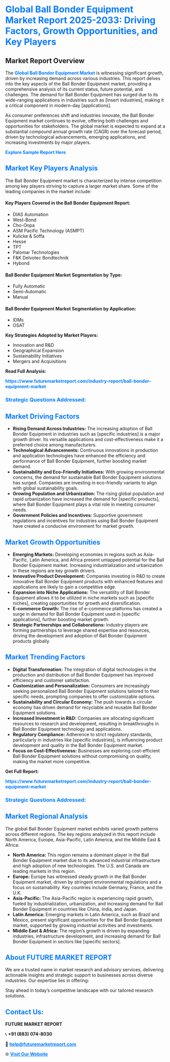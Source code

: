 <h1 style="color: #007BFF;">Global Ball Bonder Equipment Market Report 2025-2033: Driving Factors, Growth Opportunities, and Key Players</h1>

<section id="overview">
<h2>Market Report Overview</h2>
<p>The <a href="https://www.futuremarketreport.com/industry-report/ball-bonder-equipment-market" style="color: #007BFF; text-decoration: none;"><strong>Global Ball Bonder Equipment Market</strong></a> is witnessing significant growth, driven by increasing demand across various industries. This report delves into the key aspects of the Ball Bonder Equipment market, providing a comprehensive analysis of its current status, future potential, and challenges. The demand for Ball Bonder Equipment has surged due to its wide-ranging applications in industries such as [insert industries], making it a critical component in modern-day [applications].</p>
<p>As consumer preferences shift and industries innovate, the Ball Bonder Equipment market continues to evolve, offering both challenges and opportunities for stakeholders. The global market is expected to expand at a substantial compound annual growth rate (CAGR) over the forecast period, driven by technological advancements, emerging applications, and increasing investments by major players.</p>
</section>

<section id="overview">
<p><a href="https://www.futuremarketreport.com/request-sample/reportId=115501" style="color: #007BFF; text-decoration: none;"><strong>Explore Sample Report Here</strong></a></p>
</section>

<section id="key-players">
<h2 style="color: #007BFF;">Market Key Players Analysis</h2>
<p>The Ball Bonder Equipment market is characterized by intense competition among key players striving to capture a larger market share. Some of the leading companies in the market include:</p>
<h4>Key Players Covered in the Ball Bonder Equipment Report:</h4>
<ul><li>DIAS Automation</li><li>West-Bond</li><li>Cho-Onpa</li><li>ASM Pacific Technology (ASMPT)</li><li>Kulicke &amp; Soffa</li><li>Hesse</li><li>TPT</li><li>Palomar Technologies</li><li>F&amp;K Delvotec Bondtechnik</li><li>Hybond</li></ul>
<h4>Ball Bonder Equipment Market Segmentation by Type:</h4>
<ul><li>Fully Automatic</li><li>Semi-Automatic</li><li>Manual</li></ul>

<h4>Ball Bonder Equipment Market Segmentation by Application:</h4>
<ul><li>IDMs</li><li>OSAT</li></ul>
<p><strong>Key Strategies Adopted by Market Players:</strong></p>
<ul>
<li>Innovation and R&D</li>
<li>Geographical Expansion</li>
<li>Sustainability Initiatives</li>
<li>Mergers and Acquisitions</li>
</ul>
</section>

<section>
<p><strong>Read Full Analysis: </strong></p><a href="https://www.futuremarketreport.com/industry-report/ball-bonder-equipment-market" style="color: #007BFF; text-decoration: none;"><strong>https://www.futuremarketreport.com/industry-report/ball-bonder-equipment-market</strong></a>
<h3 style="color: #007BFF;">Strategic Questions Addressed:</h3>
</section>

<section id="driving-factors">
<h2 style="color: #007BFF;">Market Driving Factors</h2>
<ul>
<li><strong>Rising Demand Across Industries:</strong> The increasing adoption of Ball Bonder Equipment in industries such as [specific industries] is a major growth driver. Its versatile applications and cost-effectiveness make it a preferred choice among manufacturers.</li>
<li><strong>Technological Advancements:</strong> Continuous innovations in production and application technologies have enhanced the efficiency and performance of Ball Bonder Equipment, further boosting market demand.</li>
<li><strong>Sustainability and Eco-Friendly Initiatives:</strong> With growing environmental concerns, the demand for sustainable Ball Bonder Equipment solutions has surged. Companies are investing in eco-friendly variants to align with global sustainability goals.</li>
<li><strong>Growing Population and Urbanization:</strong> The rising global population and rapid urbanization have increased the demand for [specific products], where Ball Bonder Equipment plays a vital role in meeting consumer needs.</li>
<li><strong>Government Policies and Incentives:</strong> Supportive government regulations and incentives for industries using Ball Bonder Equipment have created a conducive environment for market growth.</li>
</ul>
</section>

<section id="growth-opportunities">
<h2 style="color: #007BFF;">Market Growth Opportunities</h2>
<ul>
<li><strong>Emerging Markets:</strong> Developing economies in regions such as Asia-Pacific, Latin America, and Africa present untapped potential for the Ball Bonder Equipment market. Increasing industrialization and urbanization in these regions are key growth drivers.</li>
<li><strong>Innovative Product Development:</strong> Companies investing in R&D to create innovative Ball Bonder Equipment products with enhanced features and applications are likely to gain a competitive edge.</li>
<li><strong>Expansion into Niche Applications:</strong> The versatility of Ball Bonder Equipment allows it to be utilized in niche markets such as [specific niches], creating opportunities for growth and diversification.</li>
<li><strong>E-commerce Growth:</strong> The rise of e-commerce platforms has created a surge in demand for Ball Bonder Equipment used in [specific applications], further boosting market growth.</li>
<li><strong>Strategic Partnerships and Collaborations:</strong> Industry players are forming partnerships to leverage shared expertise and resources, driving the development and adoption of Ball Bonder Equipment products globally.</li>
</ul>
</section>

<section id="trending-factors">
<h2 style="color: #007BFF;">Market Trending Factors</h2>
<ul>
<li><strong>Digital Transformation:</strong> The integration of digital technologies in the production and distribution of Ball Bonder Equipment has improved efficiency and customer satisfaction.</li>
<li><strong>Customization and Personalization:</strong> Consumers are increasingly seeking personalized Ball Bonder Equipment solutions tailored to their specific needs, prompting companies to offer customizable options.</li>
<li><strong>Sustainability and Circular Economy:</strong> The push towards a circular economy has driven demand for recyclable and reusable Ball Bonder Equipment solutions.</li>
<li><strong>Increased Investment in R&D:</strong> Companies are allocating significant resources to research and development, resulting in breakthroughs in Ball Bonder Equipment technology and applications.</li>
<li><strong>Regulatory Compliance:</strong> Adherence to strict regulatory standards, particularly in industries like [specific industries], is influencing product development and quality in the Ball Bonder Equipment market.</li>
<li><strong>Focus on Cost-Effectiveness:</strong> Businesses are exploring cost-efficient Ball Bonder Equipment solutions without compromising on quality, making the market more competitive.</li>
</ul>
</section>

<section>
<p><strong>Get Full Report: </strong></p><a href="https://www.futuremarketreport.com/industry-report/ball-bonder-equipment-market" style="color: #007BFF; text-decoration: none;"><strong>https://www.futuremarketreport.com/industry-report/ball-bonder-equipment-market</strong></a>
<h3 style="color: #007BFF;">Strategic Questions Addressed:</h3>
</section>


<section id="regional-analysis">
<h2 style="color: #007BFF;">Market Regional Analysis</h2>
<p>The global Ball Bonder Equipment market exhibits varied growth patterns across different regions. The key regions analyzed in this report include North America, Europe, Asia-Pacific, Latin America, and the Middle East & Africa:</p>
<ul>
<li><strong>North America:</strong> This region remains a dominant player in the Ball Bonder Equipment market due to its advanced industrial infrastructure and high adoption of new technologies. The U.S. and Canada are leading markets in this region.</li>
<li><strong>Europe:</strong> Europe has witnessed steady growth in the Ball Bonder Equipment market, driven by stringent environmental regulations and a focus on sustainability. Key countries include Germany, France, and the U.K.</li>
<li><strong>Asia-Pacific:</strong> The Asia-Pacific region is experiencing rapid growth, fueled by industrialization, urbanization, and increasing demand for Ball Bonder Equipment in countries like China, India, and Japan.</li>
<li><strong>Latin America:</strong> Emerging markets in Latin America, such as Brazil and Mexico, present significant opportunities for the Ball Bonder Equipment market, supported by growing industrial activities and investments.</li>
<li><strong>Middle East & Africa:</strong> The region’s growth is driven by expanding industries, infrastructure development, and increasing demand for Ball Bonder Equipment in sectors like [specific sectors].</li>
</ul>
</section>

<footer>
<h2 style="color: #007BFF;">About FUTURE MARKET REPORT</h2>
<p>We are a trusted name in market research and advisory services, delivering actionable insights and strategic support to businesses across diverse industries. Our expertise lies in offering:</p>

<p>Stay ahead in today’s competitive landscape with our tailored research solutions.</p>

<h2 style="color: #007BFF;">Contact Us:</h2>
<p><strong>FUTURE MARKET REPORT</strong></p>
<p>📞 <strong>+91 (883) 074-8030</strong></p>
<p>📧 <strong><a href="mailto:help@futuremarketreport.com" style="color: #007BFF;">help@futuremarketreport.com</a></strong></p>
<p>🌐 <strong><a href="https://www.futuremarketreport.com/" style="color: #007BFF;">Visit Our Website</a></strong></p>
</footer>
